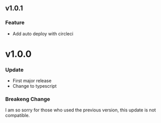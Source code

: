 ## v1.0.1

### Feature

- Add auto deploy with circleci

# v1.0.0

### Update

- First major release
- Change to typescript

### Breakeng Change

I am so sorry for those who used the previous version, this update is not compatible.
